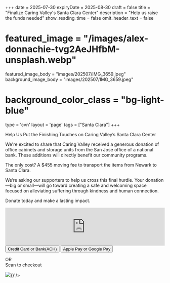 +++
date = 2025-07-30
expiryDate = 2025-08-30
draft = false
title = "Finalize Caring Valley's Santa Clara Center"
description = "Help us raise the funds needed"
show_reading_time = false
omit_header_text = false

# featured_image = "/images/alex-donnachie-tvg2AeJHfbM-unsplash.webp"
featured_image_body = "images/202507/IMG_3659.jpeg"
background_image_body = "images/202507/IMG_3659.jpeg"
# background_color_class = "bg-light-blue"

type = 'cvn'
layout = 'page'
tags = ["Santa Clara"]
+++
<script src="https://zeffy-scripts.s3.ca-central-1.amazonaws.com/embed-form-script.min.js"></script>

Help Us Put the Finishing Touches on Caring Valley’s Santa Clara Center

We're excited to share that Caring Valley received a generous donation of office cabinets and storage units from the San Jose office of a national bank. These additions will directly benefit our community programs.

The only cost? A $455 moving fee to transport the items from Newark to Santa Clara.

We’re asking our supporters to help us cross this final hurdle. Your donation—big or small—will go toward creating a safe and welcoming space focused on alleviating suffering through kindness and human connection.

<span class="dib green b">Donate today and make a lasting impact.</span>


<div style="position:relative;overflow:hidden;width:100%;padding-top:120px;"><iframe title='Donation form powered by Zeffy' style='position: absolute; border: 0; top:0;left:0;bottom:0;right:0;width:100%;height:120px' src='https://www.zeffy.com/embed/thermometer/help-cvn-meet-moving-expenses'  allowTransparency="true"></iframe></div>

<div class="tc">
  <button class="br3 ph2 pv1 hover-gold bg-dark-green white"
      zeffy-form-link='https://www.zeffy.com/embed/donation-form/help-cvn-meet-moving-expenses?modal=true'>
      Credit&nbsp;Card or Bank(ACH)
  </button>
  <button class="br3 ph2 pv1 ma2 hover-gold bg-dark-blue white" onclick="document.location='https://www.zeffy.com/embed/donation-form/help-cvn-meet-moving-expenses'">Apple&nbsp;Pay or Google&nbsp;Pay</button>
</div>
<div class="tc">
  <p>OR<br>Scan to checkout</P>
  <image class="mw5" src='{{<fixURL "/images/202505/CVN QR - Transfrom Caring Valleys' Santa Clara Center.png">}}'/>
</div>
